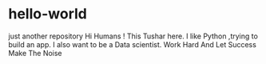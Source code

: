 # hello-world
just another repository
Hi Humans !
  This Tushar here. I like Python ,trying to build an app.
  I also want to be a Data scientist.
  Work Hard And Let Success Make The Noise
